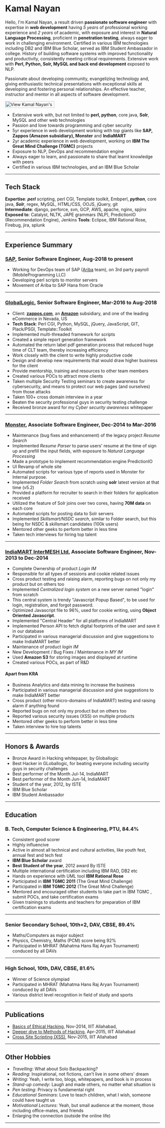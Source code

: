 # Kamal Nayan

Hello, I'm Kamal Nayan, a result driven **passionate software engineer** with expertise in **web development** having *5 years* of professional working experience and *2 years* of academic, with exposure and interest in **Natural Language Processing**, proficient in **penetration testing**, always eager to work in challenging environment. Certified in various IBM technologies including DB2 and IBM Blue Scholar, served as IBM Student Ambassador in college. History of building software systems with improved functionality and productivity, consistently meeting critical requirements. Extensive work with **Perl, Python, Solr, MySQL and back end development** exposed to NLP. 

Passionate about developing community, evangelizing technology and, giving enthusiastic technical presentations with exceptional skills at developing and fostering personal relationships. An effective teacher, instructor and mentor in all aspects of software development. 

<a href="http://in.linkedin.com/in/knayan1"> <img alt="View Kamal Nayan's profile on LinkedIn" border="0" height="22" src="http://s.c.lnkd.licdn.com/scds/common/u/img/webpromo/btn_viewmy_160x25.png" width="160" /></a>

-   Extensive work with, but not limited to **perl, python**, core java, **Solr**, MySQL and other web technologies
-   Passion and love towards programming and cyber security
-   5yr experience in web development working with top giants like **SAP, Zappos (Amazon subsidiary), Monster** and **IndiaMART**
-   2yr academic experience in web development, working on **IBM The Great Mind Challenge (TGMC)** projects 
-   Exposure to NLP, DevOps and recommendation engine  
-   Always eager to learn, and passionate to share that learnt knowledge with peers
-   Certified in various IBM technologies, and an IBM Blue Scholar
---
## Tech Stack
**Expertise**: _**perl**_ scripting, perl CGI, Template toolkit, Embperl, _**python**_, core java, _**Solr**_, regex, MySQL, HTML/CSS, OOJS, jQuery, git  
**Intermediate**: django, perforce, svn, GCP, AWS, apache, nginx, spjinx
**Exposed to**: Catalyst, NLTK, JAPE grammars (NLP), PredictionIO (Recommendation Engine), Jenkins
**Tools**: Eclipse, IBM Rational Rose, Firebug, jira, splunk  

---
## Experience Summary
### [SAP](https://www.sap.com/), Senior Software Engineer, Aug-2018 to present
- Working for DevOps team of SAP ([Ariba](https://www.ariba.com/) team), on 3rd party payroll (MobileProgramming LLC)
- Developing perl scripts to monitor servers
- Movement of Ariba to SAP Hana from Oracle
---
### [GlobalLogic](https://www.globallogic.com/), Senior Software Engineer, Mar-2016 to Aug-2018
- Client: **[zappos.com](https://zappos.com)**, an **[Amazon](https://amazon.com)** subsidiary, and one of the leading eCommerce in Nevada, US
- **Tech Stack**: Perl CGI, Python, MySQL, jQuery, JavaScript, GIT, Plack/PSGI, Template::Toolkit
- Implemented multi-threaded framework for scripts
- Created a simple report generation framework
- Automated the return label pdf generation process that reduced huge time of CLT team, thereby increasing efficiency
- Work closely with the client to write highly productive code
- Design and develop new requirements that would draw higher business for the client
- Provide mentorship, training and resources to other team members
- Created various POCs to attract more clients
- Taken multiple Security Testing seminars to create awareness for cybersecurity, and means to protect our web pages (and ourselves) from those attacks
- Taken 100+ cross domain interview in a year
- Beaten the security professional guys in security testing challenge
- Received bronze award for my *Cyber security awareness* whitepaper 
---
### [Monster](https://monsterindia.com), Associate Software Engineer, Dec-2014 to Mar-2016
- Maintenance (bug fixes and enhancement) of the legacy project *Resume Search*
- Implemented *Resume Parser* to parse users' resume at the time of sign up and prefill the input fields, with exposure to *Natural Language Processing*
- Made a prototype to implement recommendation engine PredictionIO
- UI Revamp of whole site
- Automated scripts for various type of reports used in Monster for Internal purpose.
- Implemented *Folder Search* from scratch using **solr** latest version at that time (v5.2)
- Provided a platform for recruiter to search in their folders for application received
- Utilized the feature of Solr joins over two cores, having **70M data** on each core
- Automated scripts for posting data to Solr servers
- Implemented *Skillsmart/NSDC search*, similar to Folder search, but this being for NSDC & skillsmart candidates (100k users)
- Mentored other geeks to perform better in less time
- Taken tech interviews for hiring top talent
---
### [IndiaMART InterMESH Ltd](https://indiamart.com), Associate Software Engineer, Nov-2013 to Dec-2014
- Complete Ownership of product *Login IM*
- Responsible for all types of sessions and cookie related issues
- Cross product testing and raising alarm, reporting bugs on not only my product but on others too
- Implemented *Centralized login system* on a new server named "login" from scratch
- This central system is trendy "Javascript Popup Based", to be used for login, registration, and forgot password.
- Optimized Javascript file to 96%, used for cookie writing, using **Object Oriented Javascript**.
- Implemented "Central Header" for all platforms of IndiaMART
- Implemented Person API to fetch digital footprints of the user and save it in our database
- Participated in various managerial discussion and give suggestions to make IndiaMART better
- Maintenance of product *login IM*
- New Development / Bug Fixes / Maintenance in *MY IM*
- Used **Amazon S3** for storing images and displayed at runtime
- Created various POCs, as part of R&D

#### Apart from KRA

- Business Analytics and data mining to increase the business
- Participated in various managerial discussion and give suggestions to make IndiaMART better
- Cross product (other micro-domains of IndiaMART) testing and raising alarm if anything found
- Reported bugs on not only my product but on others too
- Reported various security issues (XSS) on multiple products
- Mentored other geeks to perform better in less time
- Taken interview to hire top talents
---
## Honors & Awards
- Bronze Award in Hacking whitepaper, by Globallogic
- Best Hacker in GLoballogic, for beating everyone including security guys in security challenges
- Best performer of the Month Jul-14, IndiaMART
- Best performer of the Month Jun-14, IndiaMART
- Student of the year, 2012, by ISTE
- IBM Blue Scholar
- IBM Student Ambassador
---
## Education
### B. Tech, Computer Science & Engineering, PTU, 84.4%
- Consistent good scorer  
- Highly influencive  
- Active in almost all technical and cultural activities, like youth fest, annual fest and tech fest  
- **IBM Blue Scholar** award  
- **Best Student of the year**, 2012 award By ISTE  
- Multiple international certification including IBM RAD, DB2 etc  
- Hands on experience with UML tool **IBM Rational Rose**  
- Participated in **IBM TGMC 2011** (The Great Mind Challenge)  
- Participated in **IBM TGMC 2012** (The Great Mind Challenge)  
- Mentored and encouraged other students to take part in IBM TGMC , submit POCs, and take certification exams  
- Given trainings to students and teachers for preparation of IBM certification exams
---
### Senior Secondary School, 10th+2, DAV, CBSE, 89.4%
- Maths/Computers as major subject
- Physics, Chemistry, Maths (PCM) score being 92%
- Participated in MHRAT (Mahatma Hans Raj Aryan Tournament) conduced by all DAVs
---
### High School, 10th, DAV, CBSE, 81.6%
- Winner of Science olympiad
- Participated in MHRAT (Mahatma Hans Raj Aryan Tournament) conduced by all DAVs
- Various district level recognition in field of study and sports
---
## Publications
- [Basics of Ethical Hacking](https://bcognizance.iiita.ac.in/archive/aug-nov14/?p=866), Nov-2014, IIIT Allahabad, 
- [Deeper dive to Methods of Hacking](https://bcognizance.iiita.ac.in/archive/apr-oct15/?p=88), Apr-2015, IIIT Allahabad
- [Cross Site Scripting (XSS)](https://bcognizance.iiita.ac.in/archive/nov-15/?p=136), Nov-2015, IIIT Allahabad
---
## Other Hobbies
- *Travelling*: What about Solo Backpacking?
- *Reading*: Inspirational, not fictions, can't live in some others' dream
- *Writing*: Yeah, I write too, blogs, whitepapers, and book is in process
- *Stand-up comedy*: Laugh and made others, no matter what situation is
- *Pen testing*: Privacy is fundamental right
- *Educational Seminars*: Love to teach children, what I wish, someone could have taught us
- *Motivational Lectures*: Yeah, but small audience at the moment, those including office-mates, and friends
- Enlarging the connection (outside the online life)
---